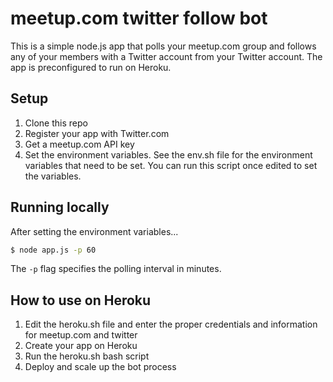 # meetup.com twitter follow bot

This is a simple node.js app that polls your meetup.com group and follows any of your members with a Twitter account from your Twitter account. The app is preconfigured to run on Heroku.

## Setup

1. Clone this repo
2. Register your app with Twitter.com
3. Get a meetup.com API key
4. Set the environment variables. See the env.sh file for the environment variables that need to be set. You can run this script once edited to set the variables.

## Running locally

After setting the environment variables...

```bash
$ node app.js -p 60
```

The `-p` flag specifies the polling interval in minutes.

## How to use on Heroku

1. Edit the heroku.sh file and enter the proper credentials and information for meetup.com and twitter
2. Create your app on Heroku
3. Run the heroku.sh bash script
4. Deploy and scale up the bot process
